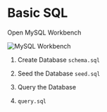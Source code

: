 # Basic SQL

Open MySQL Workbench

![MySQL Workbench](https://i.imgur.com/sXGzhHW.png)

1. Create Database
`schema.sql`

2. Seed the Database
`seed.sql`

3. Query the Database
4. `query.sql`
